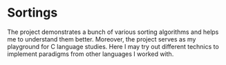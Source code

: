 # Sortings

The project demonstrates a bunch of various sorting algorithms and helps me to understand them better.
Moreover, the project serves as my playground for C language studies.
Here I may try out different technics to implement paradigms from other languages I worked with.
